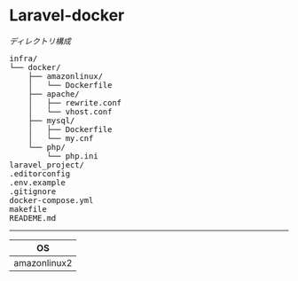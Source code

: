 # Laravel-docker

*ディレクトリ構成*  
<pre>
infra/
└── docker/
    ├── amazonlinux/
    │   └── Dockerfile
    ├── apache/
    │   ├── rewrite.conf
    │   └── vhost.conf
    ├── mysql/
    │   ├── Dockerfile
    │   └── my.cnf
    └── php/
        └── php.ini
laravel_project/
.editorconfig
.env.example
.gitignore
docker-compose.yml
makefile
READEME.md
</pre>

---
| OS           | 
| ------------ | 
| amazonlinux2 | 

